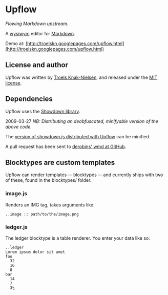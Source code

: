 Upflow
======

*Flowing Markdown upstream.*

A [wysiwym](http://en.wikipedia.org/wiki/WYSIWYM "definition at Wikipedia") editor for [Markdown](http://daringfireball.net/projects/markdown/ "Markdown homepage").

Demo at: [http://troelskn.googlepages.com/upflow.html](http://troelskn.googlepages.com/upflow.html)

License and author
------------------
Upflow was written by [Troels Knak-Nielsen](http://github.com/troelskn/), and released under the [MIT license](http://www.opensource.org/licenses/mit-license.php). 

Dependencies
------------

Upflow uses the [Showdown library](http://attacklab.net/showdown/ "Attacklab's Showdown demo"). 

2009-03-27 *NB: Distributing an deobfuscated, minifyable version of the above code.*

The [version of showdown.js distributed with Upflow](http://github.com/olleolleolle/wmd/blob/c43850ba996bd1689b674873e04b815faa8921cb/showdown.js) can be minified.

A pull request has been sent to [derobins' wmd at GitHub](http://github.com/derobins/wmd/tree/master).

Blocktypes are custom templates
-------------------------------

Upflow can render templates -- blocktypes -- and currently ships with two of these, found in
the blocktypes/ folder.

### image.js ###

Renders an IMG tag, takes arguments like:

    ..image :: path/to/the/image.png

### ledger.js ###

The ledger blocktype is a table renderer. You enter your data like so:

    ..ledger
    Lorem ipsum dolor sit amet
    foo
      32
      16
      8
    bar
      14
      7
      3½
